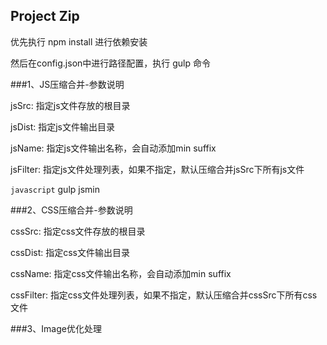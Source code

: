 Project Zip
---

优先执行 npm install 进行依赖安装

然后在config.json中进行路径配置，执行 gulp 命令

###1、JS压缩合并-参数说明
  
  jsSrc: 指定js文件存放的根目录

  jsDist: 指定js文件输出目录

  jsName: 指定js文件输出名称，会自动添加min suffix

  jsFilter: 指定js文件处理列表，如果不指定，默认压缩合并jsSrc下所有js文件

`javascript`
  gulp jsmin

###2、CSS压缩合并-参数说明
  
  cssSrc: 指定css文件存放的根目录
  
  cssDist: 指定css文件输出目录
  
  cssName: 指定css文件输出名称，会自动添加min suffix
  
  cssFilter: 指定css文件处理列表，如果不指定，默认压缩合并cssSrc下所有css文件

###3、Image优化处理

